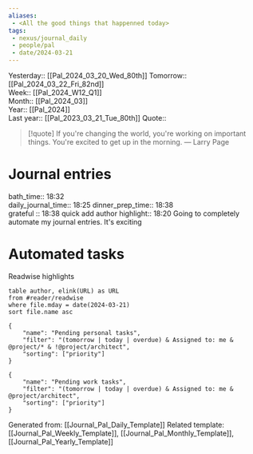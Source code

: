 ```yaml
---
aliases:
 - <All the good things that happenned today>
tags:
 - nexus/journal_daily
 - people/pal
 - date/2024-03-21
---
```


Yesterday:: [[Pal_2024_03_20_Wed_80th]] 
Tomorrow:: [[Pal_2024_03_22_Fri_82nd]]  
Week:: [[Pal_2024_W12_Q1]]  
Month:: [[Pal_2024_03]]  
Year::  [[Pal_2024]]  
Last year::  [[Pal_2023_03_21_Tue_80th]] 
Quote::  
> [!quote] If you're changing the world, you're working on important things. You're excited to get up in the morning.
> — Larry Page

# Journal entries 
bath_time:: 18:32  
daily_journal_time:: 18:25 
dinner_prep_time:: 18:38  
grateful :: 18:38 quick add author
highlight:: 18:20 Going to completely automate my journal entries. It's exciting 


# Automated tasks 
Readwise highlights 
```dataview 
table author, elink(URL) as URL
from #reader/readwise 
where file.mday = date(2024-03-21)
sort file.name asc
```


```todoist
{
	"name": "Pending personal tasks",
	"filter": "(tomorrow | today | overdue) & Assigned to: me & @project/* & !@project/architect",
	"sorting": ["priority"]
}
```

```todoist
{
	"name": "Pending work tasks",
	"filter": "(tomorrow | today | overdue) & Assigned to: me &  @project/architect",
	"sorting": ["priority"]
}
```

Generated from: [[Journal_Pal_Daily_Template]]
Related template: [[Journal_Pal_Weekly_Template]], [[Journal_Pal_Monthly_Template]], [[Journal_Pal_Yearly_Template]]



